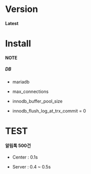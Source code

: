 # Version

#### Latest

# Install

#### NOTE

##### DB

- mariadb

- max_connections

- innodb_buffer_pool_size

- innodb_flush_log_at_trx_commit = 0

# TEST

#### 알림톡 500건

- Center : 0.1s

- Server : 0.4 ~ 0.5s